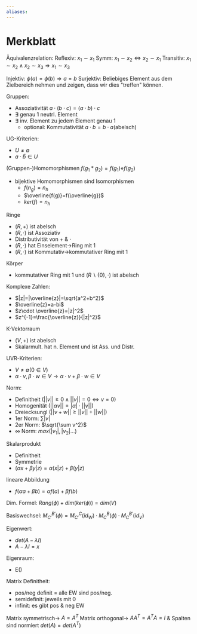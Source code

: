 ```yaml
---
aliases: 
---
```

# Merkblatt
Äquivalenzrelation:
Reflexiv: $x_1\sim x_1$
Symm: $x_1\sim x_2\Leftrightarrow x_2\sim x_1$
Transitiv: $x_1\sim x_2\land x_2\sim x_3\Rightarrow x_1\sim x_3$

Injektiv:
$\phi(a)=\phi(b)\Rightarrow a=b$
Surjektiv:
Beliebiges Element aus dem Zielbereich nehmen und zeigen, dass wir dies "treffen" können.

Gruppen:
- Assoziativität $a\cdot (b\cdot c)=(a\cdot b)\cdot c$
- $\exists$ genau 1 neutrl. Element
- $\exists$ inv. Element zu jedem Element genau 1
	- optional: Kommutativität $a\cdot b=b\cdot a$(abelsch)

UG-Kriterien:
- $U\neq\emptyset$
- $a\cdot \bar{b}\in U$

(Gruppen-)Homomorphismen
$f(g_1*g_2)=f(g_1)\diamond f(g_2)$
- bijektive Homomorphismen sind Isomorphismen
	- $f(n_g)=n_h$
	- $\overline{f(g)}=f(\overline{g})$
	- $ker(f)=n_h$

Ringe
- $(R,+)$ ist abelsch
- $(R,\cdot)$ ist Assoziativ
- Distributivität von $+\ \&\ \cdot$
- $(R,\cdot)$ hat Einselement->Ring mit 1
- $(R,\cdot)$ ist Kommutativ->kommutativer Ring mit 1

Körper
- kommutativer Ring mit 1 und $(R\backslash\{0\},\cdot)$ ist abelsch

Komplexe Zahlen:
- $|z|=|\overline{z}|=\sqrt{a^2+b^2}$
- $\overline{z}=a-bi$
- $z\cdot \overline{z}=|z|^2$
- $z^{-1}=\frac{\overline{z}}{|z|^2}$

K-Vektorraum
- $(V,+)$ ist abelsch
- Skalarmult. hat n. Element und ist Ass. und Distr.

UVR-Kriterien:
- $V\neq\emptyset$$(0\in V)$
- $\alpha\cdot v,\beta\cdot w\in V\rightarrow \alpha\cdot v+\beta\cdot w\in V$

Norm:
- Definitheit $(||v||\geq 0 \land||v||=0\Leftrightarrow v=0)$
- Homogenität $(||\alpha v||=|\alpha|\cdot||v||)$
- Dreiecksungl $(||v+w||\geq ||v||+||w||)$
- 1er Norm: $\sum |v|$
- 2er Norm: $\sqrt{\sum v^2}$
- $\infty$ Norm: $max(|v_1|,|v_2|...)$

Skalarprodukt
- Definitheit
- Symmetrie
- $(\alpha x+\beta y|z)=\alpha(x|z)+\beta(y|z)$

lineare Abbildung
- $f(\alpha a+\beta b)=\alpha f(a)+\beta f(b)$

Dim. Formel:
$Rang(\phi)+dim(ker(\phi))=dim(V)$

Basiswechsel:
$M^{B'}_{C'}(\phi)=M^C_{C'}(id_W)\cdot M^B_C(\phi)\cdot M^{B'}_C(id_V)$

Eigenwert:
- $det(A-\lambda I)$
- $A-\lambda I=x$

Eigenraum:
- E()

Matrix Definitheit:
- pos/neg definit = alle EW sind pos/neg.
- semidefinit: jeweils mit 0
- infinit: es gibt pos & neg EW

Matrix symmetrisch-> $A=A^T$
Matrix orthogonal-> $AA^T=A^TA=I$ & Spalten sind normiert
$det(A)=det(A^T)$
